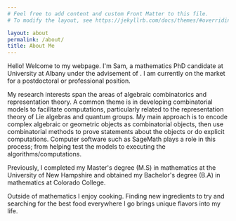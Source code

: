 ```yaml
---
# Feel free to add content and custom Front Matter to this file.
# To modify the layout, see https://jekyllrb.com/docs/themes/#overriding-theme-defaults

layout: about
permalink: /about/
title: About Me
---
```

Hello! Welcome to my webpage. I'm Sam, a mathematics PhD candidate at University at Albany under the advisement of [](https://www.albany.edu/faculty/lenart/ "Prof. Cristian Lenart"). I am currently on the market for a postdoctoral or professional position.

My research interests span the areas of algebraic combinatorics and representation theory. A common theme is in developing combinatorial models to facilitate computations, particularly related to the representation theory of Lie algebras and quantum groups. My main approach is to encode complex algebraic or geometric objects as combinatorial objects, then use combinatorial methods to prove statements about the objects or do explicit computations. Computer software such as SageMath plays a role in this process; from helping test the models to executing the algorithms/computations.

 
Previously, I completed my Master's degree (M.S) in mathematics at the University of New Hampshire and obtained my Bachelor's degree (B.A) in mathematics at Colorado College.

Outside of mathematics I enjoy cooking. Finding new ingredients to try and searching for the best food everywhere I go brings unique flavors into my life.
